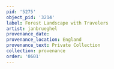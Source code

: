 ```yaml
---
pid: '5275'
object_pid: '3214'
label: Forest Landscape with Travelers
artist: janbrueghel
provenance_date:
provenance_location: England
provenance_text: Private Collection
collection: provenance
order: '0601'
---
```

